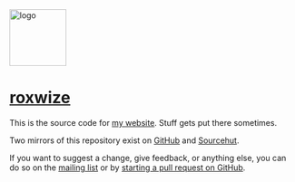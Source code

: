 <img src="https://roxwize.xyz/static/img/logo.png" alt="logo" width="100" />

# [roxwize](https://roxwize.xyz/)

This is the source code for [my website](https://roxwize.xyz/). Stuff gets put there sometimes.

Two mirrors of this repository exist on [GitHub](https://github.com/roxwize/roxwize.xyz) and [Sourcehut](https://git.sr.ht/~roxwize/roxwize.xyz).

If you want to suggest a change, give feedback, or anything else, you can do so on the [mailing list](https://lists.sr.ht/~roxwize/roxwize.xyz-discuss) or by [starting a pull request on GitHub](https://github.com/roxwize/roxwize.xyz/pulls).
